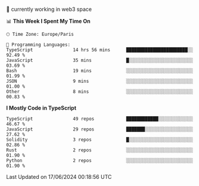 🔭 currently working in web3 space

<!--START_SECTION:waka-->
📊 **This Week I Spent My Time On** 

```text
🕑︎ Time Zone: Europe/Paris

💬 Programming Languages: 
TypeScript               14 hrs 56 mins      ███████████████████████░░   92.49 % 
JavaScript               35 mins             █░░░░░░░░░░░░░░░░░░░░░░░░   03.69 % 
Bash                     19 mins             ░░░░░░░░░░░░░░░░░░░░░░░░░   01.99 % 
JSON                     9 mins              ░░░░░░░░░░░░░░░░░░░░░░░░░   01.00 % 
Other                    8 mins              ░░░░░░░░░░░░░░░░░░░░░░░░░   00.83 % 
```

**I Mostly Code in TypeScript** 

```text
TypeScript               49 repos            ████████████░░░░░░░░░░░░░   46.67 % 
JavaScript               29 repos            ███████░░░░░░░░░░░░░░░░░░   27.62 % 
Solidity                 3 repos             █░░░░░░░░░░░░░░░░░░░░░░░░   02.86 % 
Rust                     2 repos             ░░░░░░░░░░░░░░░░░░░░░░░░░   01.90 % 
Python                   2 repos             ░░░░░░░░░░░░░░░░░░░░░░░░░   01.90 % 
```




 Last Updated on 17/06/2024 00:18:56 UTC
<!--END_SECTION:waka-->
